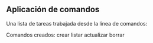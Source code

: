 ## Aplicación de comandos

Una lista de tareas trabajada desde la linea de comandos:

Comandos creados:
        crear
        listar
        actualizar
        borrar